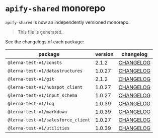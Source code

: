 # `apify-shared` monorepo

`apify-shared` is now an independently versioned monorepo.

> This file is generated.

See the changelogs of each package:

package | version | changelog
--------|---------|----------
`@lerna-test-v1/consts` | 2.1.2 | [CHANGELOG](./packages/consts/CHANGELOG.md)
`@lerna-test-v1/datastructures` | 1.0.27 | [CHANGELOG](./packages/datastructures/CHANGELOG.md)
`@lerna-test-v1/git` | 2.1.2 | [CHANGELOG](./packages/git/CHANGELOG.md)
`@lerna-test-v1/hubspot_client` | 1.0.27 | [CHANGELOG](./packages/hubspot_client/CHANGELOG.md)
`@lerna-test-v1/input_schema` | 1.0.27 | [CHANGELOG](./packages/input_schema/CHANGELOG.md)
`@lerna-test-v1/log` | 1.0.39 | [CHANGELOG](./packages/log/CHANGELOG.md)
`@lerna-test-v1/markdown` | 1.0.39 | [CHANGELOG](./packages/markdown/CHANGELOG.md)
`@lerna-test-v1/salesforce_client` | 1.0.27 | [CHANGELOG](./packages/salesforce_client/CHANGELOG.md)
`@lerna-test-v1/utilities` | 1.0.39 | [CHANGELOG](./packages/utilities/CHANGELOG.md)
